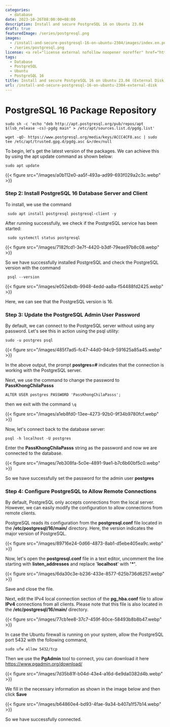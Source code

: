 ```yaml
---
categories:
  - database
date: 2023-10-26T08:00:00+08:00
description: Install and secure PostgreSQL 16 on Ubuntu 23.04
draft: true
featuredImage: /series/postgresql.png
images:
  - /install-and-secure-postgresql-16-on-ubuntu-2304/images/index.en.png
  - /series/postgresql.png
license: <a rel="license external nofollow noopener noreffer" href="https://creativecommons.org/licenses/by-nc/4.0/" target="_blank">CC BY-NC 4.0</a>
tags:
  - Database
  - PostgreSQL
  - Ubuntu
  - PostgreSQL 16
title: Install and secure PostgreSQL 16 on Ubuntu 23.04 (External Disk)
url: /install-and-secure-postgresql-16-on-ubuntu-2304-external-disk
---
```


# PostgreSQL 16 Package Repository

```
sudo sh -c 'echo "deb http://apt.postgresql.org/pub/repos/apt $(lsb_release -cs)-pgdg main" > /etc/apt/sources.list.d/pgdg.list'

wget -qO- https://www.postgresql.org/media/keys/ACCC4CF8.asc | sudo tee /etc/apt/trusted.gpg.d/pgdg.asc &>/dev/null
```

To begin, let's get the latest version of the packages. We can achieve this by using the apt update command as shown below:

```
sudo apt update
```

{{< figure src="/images/a0b112e0-aa5f-493a-ad99-693f029a2c3c.webp" >}}

### Step 2: Install PostgreSQL 16 Database Server and Client

To install, we use the command

```
 sudo apt install postgresql postgresql-client -y
```

After running successfully, we check if the PostgreSQL service has been started:

```
 sudo systemctl status postgresql
```

{{< figure src="/images/7182fcd1-3e7f-4420-b3df-79eae97b8c08.webp" >}}

So we have successfully installed PostgreSQL and check the PostgreSQL version with the command

```
 psql --version
```

{{< figure src="/images/e052ebdb-9948-4edd-aa8a-f54488fd2425.webp" >}}

Here, we can see that the PostgreSQL version is 16.

### Step 3: Update the PostgreSQL Admin User Password

By default, we can connect to the PostgreSQL server without using any password. Let's see this in action using the psql utility:

```
sudo -u postgres psql
```

{{< figure src="/images/485f7ad5-fc47-44d0-94c9-591625a85a45.webp" >}}

In the above output, the prompt **postgres=#** indicates that the connection is working with the PostgreSQL server.

Next, we use the command to change the password to **PassKhongChilaPasss**

```
ALTER USER postgres PASSWORD 'PassKhongChilaPasss';
```

then we exit with the command `\q`

{{< figure src="/images/a1eb8fd0-13ee-4273-92b0-9f34b9780fcf.webp" >}}

Now, let's connect back to the database server:

```
psql -h localhost -U postgres
```

Enter the **PassKhongChilaPasss** string as the password and now we are connected to the database.

{{< figure src="/images/7eb308fa-5c0e-4891-9ae1-b7c6b60bf5c0.webp" >}}

So we have successfully set the password for the admin user **postgres**

### Step 4: Configure PostgreSQL to Allow Remote Connections

By default, PostgreSQL only accepts connections from the local server. However, we can easily modify the configuration to allow connections from remote clients.

PostgreSQL reads its configuration from the **postgresql.conf** file located in the **/etc/postgresql/16/main/** directory. Here, the version indicates the major version of PostgreSQL.

{{< figure src="/images/89716e24-0d66-4873-8ab1-d5ebe405ea9c.webp" >}}

Now, let's open the **postgresql.conf** file in a text editor, uncomment the line starting with **listen_addresses** and replace '**localhost**' with **'\*'**.

{{< figure src="/images/6da30c3e-b236-433e-8577-625b736d6257.webp" >}}

Save and close the file.

Next, edit the IPv4 local connection section of the **pg_hba.conf** file to allow **IPv4** connections from all clients. Please note that this file is also located in the **/etc/postgresql/16/main/** directory.

{{< figure src="/images/77cb1ee8-37c7-459f-80ce-58493b8b8b47.webp" >}}

In case the Ubuntu firewall is running on your system, allow the PostgreSQL port 5432 with the following command,

```
sudo ufw allow 5432/tcp
```

Then we use the **PgAdmin** tool to connect, you can download it here https://www.pgadmin.org/download/

{{< figure src="/images/7d35b81f-b04d-43e4-a16d-6e9da0382d4b.webp" >}}

We fill in the necessary information as shown in the image below and then click **Save**

{{< figure src="/images/b64860e4-bd93-4fae-9a34-b407a1f57b14.webp" >}}

So we have successfully connected.
